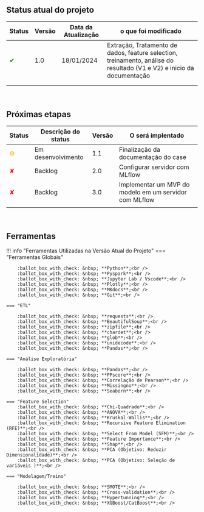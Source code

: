 ## Status atual do projeto
|Status | Versão      | Data da Atualização | o que foi modificado |
|---| ----------- | -----------------| ---------------------- | 
| <span style="color:green;">✔</span>|1.0|18/01/2024| Extração, Tratamento de dados,  feature selection, treinamento, análise do resultado (V1 e V2) e inicio da documentação | 
||    |   |   |
||    |   |   |
 <br />

## Próximas etapas

|Status | Descrição do status   | Versão       | O será implentado |
|---| ----------- | -----------------| ---------------------- | 
| <span style="color:orange;">⚙️</span> |Em desenvolvimento | 1.1   | Finalização da documentação do case  |  
| <span style="color:red;">✘</span>  | Backlog | 2.0   |  Configurar servidor com MLflow  |  
| <span style="color:red;">✘</span>  | Backlog | 3.0   |  Implementar um MVP do modelo em um servidor com MLflow  |  
||    | |   |   |
 <br />

## Ferramentas

!!! info "Ferramentas Utilizadas na Versão Atual do Projeto"
    === "Ferramentas Globais"

        :ballot_box_with_check: &nbsp; **Python**;<br />
        :ballot_box_with_check: &nbsp; **Pyspark**;<br />
        :ballot_box_with_check: &nbsp; **Jupyter Lab / Vscode**;<br />
        :ballot_box_with_check: &nbsp; **Plotly**;<br />
        :ballot_box_with_check: &nbsp; **MKdocs**;<br />
        :ballot_box_with_check: &nbsp; **Git**;<br />

    === "ETL"

        :ballot_box_with_check: &nbsp; **requests**;<br />
        :ballot_box_with_check: &nbsp; **BeautifulSoup**;<br />
        :ballot_box_with_check: &nbsp; **zipfile**;<br />
        :ballot_box_with_check: &nbsp; **chardet**;<br />
        :ballot_box_with_check: &nbsp; **glob**;<br />
        :ballot_box_with_check: &nbsp; **unidecode**;<br />
        :ballot_box_with_check: &nbsp; **Pandas**;<br />

    === "Análise Exploratória"

        :ballot_box_with_check: &nbsp; **Pandas**;<br />
        :ballot_box_with_check: &nbsp; **PPscore**;<br />
        :ballot_box_with_check: &nbsp; **Correlação de Pearson**;<br />
        :ballot_box_with_check: &nbsp; **Missingno**;<br />
        :ballot_box_with_check: &nbsp; **Seaborn**;<br />

    === "Feature Selection"
        :ballot_box_with_check: &nbsp; **Chi-Quadrado**;<br />
        :ballot_box_with_check: &nbsp; **ANOVA**;<br />
        :ballot_box_with_check: &nbsp; **Kruskal-Wallis**;<br />
        :ballot_box_with_check: &nbsp; **Recursive Feature Elimination (RFE)**;<br />
        :ballot_box_with_check: &nbsp; **Select From Model (SFM)**;<br />
        :ballot_box_with_check: &nbsp; **Feature Importance**;<br />
        :ballot_box_with_check: &nbsp; **Shap**;<br />
        :ballot_box_with_check: &nbsp; **PCA (Objetivo: Reduzir Dimensionalidade)**;<br />
        :ballot_box_with_check: &nbsp; **PCA (Objetivo: Seleção de variáveis )**;<br />

    === "Modelagem/Treino"

        :ballot_box_with_check: &nbsp; **SMOTE**;<br />
        :ballot_box_with_check: &nbsp; **Cross-validation**;<br />
        :ballot_box_with_check: &nbsp; **Hypertunning**;<br />
        :ballot_box_with_check: &nbsp; **XGBoost/CatBoost**;<br />

 <br />
